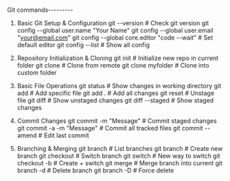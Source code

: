 Git commands---------
1. Basic Git Setup & Configuration
    git --version                      # Check git version
    git config --global user.name "Your Name"
    git config --global user.email "your@email.com"
    git config --global core.editor "code --wait"   # Set default editor
    git config --list                   # Show all config

2. Repository Initialization & Cloning
    git init                            # Initialize new repo in current folder
    git clone <url>                     # Clone from remote
    git clone <url> myfolder            # Clone into custom folder

3. Basic File Operations
    git status                          # Show changes in working directory
    git add <file>                      # Add specific file
    git add .                           # Add all changes
    git reset <file>                    # Unstage file
    git diff                            # Show unstaged changes
    git diff --staged                   # Show staged changes

4. Commit Changes
    git commit -m "Message"             # Commit staged changes
    git commit -a -m "Message"          # Commit all tracked files
    git commit --amend                  # Edit last commit

5. Branching & Merging
    git branch                          # List branches
    git branch <name>                   # Create new branch
    git checkout <branch>                # Switch branch
    git switch <branch>                  # New way to switch
    git checkout -b <new-branch>        # Create + switch
    git merge <branch>                  # Merge branch into current
    git branch -d <branch>              # Delete branch
    git branch -D <branch>              # Force delete
